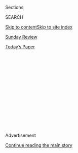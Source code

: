 <div id="app">

<div>

<div>

<div>

<div class="NYTAppHideMasthead css-1q2w90k e1suatyy0">

<div class="section css-ui9rw0 e1suatyy2">

<div class="css-eph4ug er09x8g0">

<div class="css-6n7j50">

</div>

<span class="css-1dv1kvn">Sections</span>

<div class="css-10488qs">

<span class="css-1dv1kvn">SEARCH</span>

</div>

[Skip to content](#site-content)[Skip to site index](#site-index)

</div>

<div id="masthead-section-label" class="css-1wr3we4 eaxe0e00">

[Sunday
Review](https://www.nytimes.com/section/opinion/sunday)

</div>

<div class="css-10698na e1huz5gh0">

</div>

</div>

<div id="masthead-bar-one" class="section hasLinks css-15hmgas e1csuq9d3">

<div class="css-uqyvli e1csuq9d0">

</div>

<div class="css-1uqjmks e1csuq9d1">

</div>

<div class="css-9e9ivx">

[](https://myaccount.nytimes.com/auth/login?response_type=cookie&client_id=vi)

</div>

<div class="css-1bvtpon e1csuq9d2">

[Today’s
Paper](https://www.nytimes.com/section/todayspaper)

</div>

</div>

</div>

</div>

<div data-aria-hidden="false">

<div id="site-content" data-role="main">

<div>

<div class="css-1aor85t" style="opacity:0.000000001;z-index:-1;visibility:hidden">

<div class="css-1hqnpie">

<div class="css-epjblv">

<span class="css-17xtcya">[Sunday
Review](/section/opinion/sunday)</span><span class="css-x15j1o">|</span><span class="css-fwqvlz">The
Ghost of Margaret
Sanger</span>

</div>

<div class="css-k008qs">

<div class="css-1iwv8en">

<span class="css-18z7m18"></span>

<div>

</div>

</div>

<span class="css-1n6z4y">https://nyti.ms/32WuCuA</span>

<div class="css-1705lsu">

<div class="css-4xjgmj">

<div class="css-4skfbu" data-role="toolbar" data-aria-label="Social Media Share buttons, Save button, and Comments Panel with current comment count" data-testid="share-tools">

  - 
  - 
  - 
  - 
    
    <div class="css-6n7j50">
    
    </div>

  - 
  - 

</div>

</div>

</div>

</div>

</div>

</div>

<div id="NYT_TOP_BANNER_REGION" class="css-13pd83m">

</div>

<div id="top-wrapper" class="css-1sy8kpn">

<div id="top-slug" class="css-l9onyx">

Advertisement

</div>

[Continue reading the main
story](#after-top)

<div class="ad top-wrapper" style="text-align:center;height:100%;display:block;min-height:250px">

<div id="top" class="place-ad" data-position="top" data-size-key="top">

</div>

</div>

<div id="after-top">

</div>

</div>

<div>

<div class="css-v5btjw etb61u70">

<div class="css-v05ibm etb61u71">

[Opinion](/section/opinion)

</div>

</div>

<div id="sponsor-wrapper" class="css-1hyfx7x">

<div id="sponsor-slug" class="css-19vbshk">

Supported by

</div>

[Continue reading the main
story](#after-sponsor)

<div id="sponsor" class="ad sponsor-wrapper" style="text-align:center;height:100%;display:block">

</div>

<div id="after-sponsor">

</div>

</div>

<div class="css-186x18t">

</div>

<div class="css-1vkm6nb ehdk2mb0">

# The Ghost of Margaret Sanger

</div>

Planned Parenthood and the complexities of anti-racism.

<div class="css-18e8msd">

<div class="css-vp77d3 epjyd6m0">

<div class="css-1p10dcb ey68jwv0" data-aria-hidden="true">

[![Ross
Douthat](https://static01.nyt.com/images/2018/04/03/opinion/ross-douthat/ross-douthat-thumbLarge.png
"Ross Douthat")](https://www.nytimes.com/by/ross-douthat)

</div>

<div class="css-1baulvz">

By [<span class="css-1baulvz last-byline" itemprop="name">Ross
Douthat</span>](https://www.nytimes.com/by/ross-douthat)

<div class="css-8atqhb">

Opinion Columnist

</div>

</div>

</div>

  - July 25,
    2020

  - 
    
    <div class="css-4xjgmj">
    
    <div class="css-d8bdto" data-role="toolbar" data-aria-label="Social Media Share buttons, Save button, and Comments Panel with current comment count" data-testid="share-tools">
    
      - 
      - 
      - 
      - 
        
        <div class="css-6n7j50">
        
        </div>
    
      - 
      - 
    
    </div>
    
    </div>

</div>

<div class="css-79elbk" data-testid="photoviewer-wrapper">

<div class="css-z3e15g" data-testid="photoviewer-wrapper-hidden">

</div>

<div class="css-1a48zt4 ehw59r15" data-testid="photoviewer-children">

![<span class="css-16f3y1r e13ogyst0" data-aria-hidden="true">Margaret
Sanger in 1916, when she was indicted for mailing materials advocating
birth control, charges that were later
dropped.</span><span class="css-cnj6d5 e1z0qqy90" itemprop="copyrightHolder"><span class="css-1ly73wi e1tej78p0">Credit...</span><span><span>Bettmann/Getty
Images</span></span></span>](https://static01.nyt.com/images/2020/07/26/opinion/26douthat1/merlin_174917709_758689de-793c-4864-baff-5c962a0ed7f5-articleLarge.jpg?quality=75&auto=webp&disable=upscale)

</div>

</div>

</div>

<div class="section meteredContent css-1r7ky0e" name="articleBody" itemprop="articleBody">

<div class="css-1fanzo5 StoryBodyCompanionColumn">

<div class="css-53u6y8">

This week, Planned Parenthood of Greater New York announced that [it
would remove Margaret Sanger’s
name](https://www.cnn.com/2020/07/22/us/margaret-sanger-planned-parenthood-trnd/index.html)
from its Manhattan Health Center. The grounds were Sanger’s eugenic
ideas and alliances, which for years have been highlighted by
anti-abortion advocates and minimized by her admirers. Under the
pressures of the current moment, apparently, that minimization isn’t
sustainable any more.

This is an interesting shift from just a year ago, when Clarence Thomas
faced a wave of [media
scorn](https://www.washingtonpost.com/history/2019/05/31/clarence-thomas-tried-link-abortion-eugenics-seven-historians-told-post-hes-wrong/?utm_term=.0c5106b1bcd7)
when he took note of Sanger’s eugenic sympathies. But Thomas was citing
Sanger’s writings to suggest that abortion in America *today* reflects a
kind of structural racism — an inherited tendency, which persists even
without racist intent, for pro-abortion policies to reduce minority
births more than white births. Whereas the removal of Sanger’s name,
presumably, was intended to drive home the opposite point — to establish
a clear separation between past and present, between racism then and
abortion rights today.

But the difficulty is that according to current thinking on how
structural racism lingers and what anti-racism requires, Thomas still
seems to have a reasonable case.

</div>

</div>

<div>

</div>

<div class="css-1fanzo5 StoryBodyCompanionColumn">

<div class="css-53u6y8">

That thinking emphasizes, first, the persistent influence of
formerly-institutionalized racism even in the absence of conscious
racists, and second, the importance of assessing every policy based on
its effects on racial equality. “There is no such thing as a nonracist
or race-neutral policy,” writes the best-selling theorist Ibram X.
Kendi. “Every policy in every institution in every community in every
nation is producing or sustaining either racial inequity or equity.”

</div>

</div>

<div class="css-1fanzo5 StoryBodyCompanionColumn">

<div class="css-53u6y8">

Now apply these frameworks to the history of Planned Parenthood. The
organization had eugenic ideas close to its root, and while Sanger
herself was pro-contraception rather than pro-abortion, her successors
championed both abortion rights and [global population control
policies](https://www.hup.harvard.edu/catalog.php?isbn=9780674034600)
that were racist by any reasonable definition.

Then when abortion was legalized in the United States, with Planned
Parenthood’s strong support, its initial effect was a sharp decline in
minority births. According to the Wellesley economist Phillip Levine,
white births dipped only slightly after legalization, while the nonwhite
birthrate dropped by 15 percent. Fifty years later, the abortion rate is
[five
times](https://www.theatlantic.com/health/archive/2014/09/abortions-racial-gap/380251/)
higher for African-Americans than for whites.

So in this story, a worldview with racist antecedents wins a major
policy victory that immediately has a disproportionate effect on
minority birthrates. And then there is the further twist that over the
longer run, Roe v. Wade and the sexual revolution probably changed
family structure as well, as George Akerlof and (future Fed chair) Janet
Yellen [argued in a 1996
paper](https://www.brookings.edu/research/an-analysis-of-out-of-wedlock-births-in-the-united-states/),
by creating a wider space for men to expect sex without commitment and
to behave irresponsibly toward pregnant woman: “By making the birth of
the child the physical choice of the mother,” they wrote, “the sexual
revolution has made marriage and child support a social choice of the
father.”

Like the abortion rate itself, this trend — the long rise of
fatherlessness — has been steeper in poor and vulnerable communities. So
it, too, has helped to sustain racial inequality, by reserving to [the
whiter upper
classes](https://douthat.blogs.nytimes.com/2014/01/29/social-liberalism-as-class-warfare/)
the socioeconomic advantages that two-parent families enjoy.

</div>

</div>

<div class="css-1fanzo5 StoryBodyCompanionColumn">

<div class="css-53u6y8">

Keep following this logic, and you might conclude that if Planned
Parenthood really took anti-racism seriously it would repent of its
support for abortion, and devote itself exclusively to helping support
African-American pregnancies instead.

Are you convinced? I expect not. Maybe you think the decline of the
two-parent family is strictly about de-industrialization. Maybe you
believe the benefits of abortion access for minority women outweigh
whatever power lower birthrates cost the African-American community writ
large.

Maybe you think the nuclear family was itself a form of white or Western
oppression, and any anti-racism that requires its revival isn’t worthy
of the name. (This appears to be the position of the official [Black
Lives Matters](https://blacklivesmatter.com/what-we-believe/)
organization.) Or maybe you simply think abortion is an absolute human
right, which must be defended even if, as policy, it appears to have a
disparate racial impact.

Each of these claims could spin out another column in response. For now,
I just want the skeptical reader to consider, through the case of
Planned Parenthood’s history and abortion’s social consequences, just
how complicated the questions opened up by concepts like structural
racism and the racism/anti-racism binary can become.

Followed rigorously to their conclusions, they may lead to surprising or
inconvenient ideological conclusions, to intersectional dilemmas no
doctrine can resolve, or just to a deep uncertainty about the best path
to racial redress.

Or they might even lead to a creeping sense that Clarence Thomas has a
point: that at the very moment that America finally granted
African-Americans full citizenship, it also embarked on a separate
social revolution, whose most ruthless feature — the belief that
equality and liberty require removing protections from unborn human life
— left a specific stamp on the African-American experience, just as the
most ruthless features of our history always do.

</div>

</div>

<div>

</div>

<div class="css-1fanzo5 StoryBodyCompanionColumn">

<div class="css-53u6y8">

*The Times is committed to publishing* [*a diversity of
letters*](https://www.nytimes.com/2019/01/31/opinion/letters/letters-to-editor-new-york-times-women.html)
*to the editor. We’d like to hear what you think about this or any of
our articles. Here are some*
[*tips*](https://help.nytimes.com/hc/en-us/articles/115014925288-How-to-submit-a-letter-to-the-editor)*.
And here’s our email:*
[*letters@nytimes.com*](mailto:letters@nytimes.com)*.*

*Follow The New York Times Opinion section on*
[*Facebook*](https://www.facebook.com/nytopinion)*,* [*Twitter
(@NYTOpinion)*](http://twitter.com/NYTOpinion) *and*
[*Instagram*](https://www.instagram.com/nytopinion/)*, join the Facebook
political discussion group,* [*Voting While
Female*](https://www.facebook.com/groups/votingwhilefemale/)*.*

</div>

</div>

</div>

<div>

</div>

<div>

</div>

<div>

</div>

<div>

<div id="bottom-wrapper" class="css-1ede5it">

<div id="bottom-slug" class="css-l9onyx">

Advertisement

</div>

[Continue reading the main
story](#after-bottom)

<div id="bottom" class="ad bottom-wrapper" style="text-align:center;height:100%;display:block;min-height:90px">

</div>

<div id="after-bottom">

</div>

</div>

</div>

</div>

</div>

## Site Index

<div>

</div>

## Site Information Navigation

  - [© <span>2020</span> <span>The New York Times
    Company</span>](https://help.nytimes.com/hc/en-us/articles/115014792127-Copyright-notice)

<!-- end list -->

  - [NYTCo](https://www.nytco.com/)
  - [Contact
    Us](https://help.nytimes.com/hc/en-us/articles/115015385887-Contact-Us)
  - [Work with us](https://www.nytco.com/careers/)
  - [Advertise](https://nytmediakit.com/)
  - [T Brand Studio](http://www.tbrandstudio.com/)
  - [Your Ad
    Choices](https://www.nytimes.com/privacy/cookie-policy#how-do-i-manage-trackers)
  - [Privacy](https://www.nytimes.com/privacy)
  - [Terms of
    Service](https://help.nytimes.com/hc/en-us/articles/115014893428-Terms-of-service)
  - [Terms of
    Sale](https://help.nytimes.com/hc/en-us/articles/115014893968-Terms-of-sale)
  - [Site
    Map](https://spiderbites.nytimes.com)
  - [Help](https://help.nytimes.com/hc/en-us)
  - [Subscriptions](https://www.nytimes.com/subscription?campaignId=37WXW)

</div>

</div>

</div>

</div>
